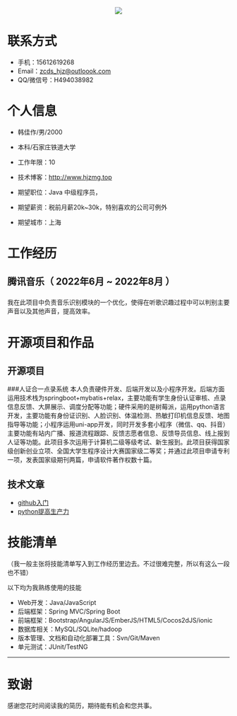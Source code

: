 <p align="center">
  <img src="https://github-readme-stats.vercel.app/api?username=hjz&show_icons=true&theme=graywhite"/>
</p>


# 联系方式



- 手机：15612619268
- Email：zcds_hjz@outloook.com 
- QQ/微信号：H494038982

# 个人信息

 - 韩佳作/男/2000
 - 本科/石家庄铁道大学
 - 工作年限：10
 - 技术博客：http://www.hjzmg.top
 

 - 期望职位：Java 中级程序员，
 - 期望薪资：税前月薪20k~30k，特别喜欢的公司可例外
 - 期望城市：上海


# 工作经历

## 腾讯音乐（ 2022年6月 ~ 2022年8月 ）

### 
我在此项目中负责音乐识别模块的一个优化，使得在听歌识趣过程中可以判别主要声音以及其他声音，提高效率。


  

  
  
# 开源项目和作品

## 开源项目
###人证合一点录系统
本人负责硬件开发、后端开发以及小程序开发。后端方面运用技术栈为springboot+mybatis+relax，主要功能有学生身份认证审核、点录信息反馈、大屏展示、调度分配等功能；硬件采用的是树莓派，运用python语言开发，主要功能有身份证识别、人脸识别、体温检测、热敏打印机信息反馈、地图指导等功能；小程序运用uni-app开发，同时开发多套小程序（微信、qq、抖音）主要功能有站内广播、报道流程跟踪、反馈志愿者信息、反馈导员信息、线上报到人证等功能。此项目多次运用于计算机二级等级考试、新生报到。此项目获得国家级创新创业立项、全国大学生程序设计大赛国家级二等奖；并通过此项目申请专利一项，发表国家级期刊两篇，申请软件著作权数十篇。

## 技术文章

- [github入门](https://www.cnblogs.com/jz-no-bug/p/14907648.html) 
- [python提高生产力](https://www.cnblogs.com/jz-no-bug/p/14904994.html)




    
    
# 技能清单
（我一般主张将技能清单写入到工作经历里边去。不过很难完整，所以有这么一段也不错）

以下均为我熟练使用的技能

- Web开发：Java/JavaScript
- 后端框架：Spring MVC/Spring Boot
- 前端框架：Bootstrap/AngularJS/EmberJS/HTML5/Cocos2dJS/ionic
- 数据库相关：MySQL/SQLite/hadoop
- 版本管理、文档和自动化部署工具：Svn/Git/Maven
- 单元测试：JUnit/TestNG
      
---      
# 致谢
感谢您花时间阅读我的简历，期待能有机会和您共事。
      
